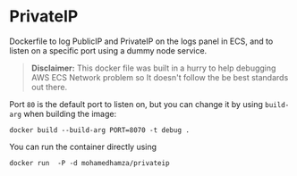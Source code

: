 # PrivateIP
Dockerfile to log PublicIP and PrivateIP on the logs panel in ECS, and to listen on a specific port using a dummy node service.

> **Disclaimer:** This docker file was built in a hurry to help debugging AWS ECS Network problem so It doesn't follow the be best standards out there. 

Port `80` is the default port to listen on, but you can change it by using `build-arg` when building the image:
```
docker build --build-arg PORT=8070 -t debug .
```
You can run the container directly using 
```
docker run  -P -d mohamedhamza/privateip
```
